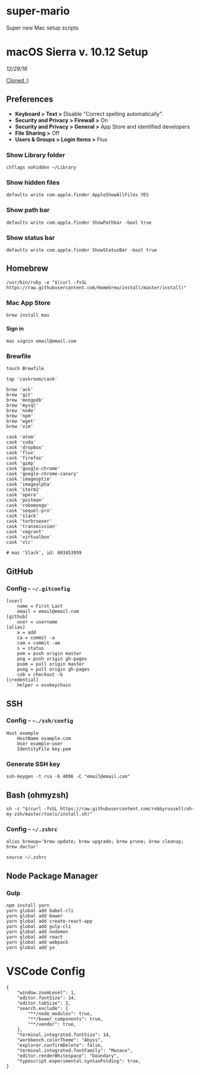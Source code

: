 # super-mario
Super new Mac setup scripts

# macOS Sierra v. 10.12 Setup 

*12/29/16*

[Cloned :)](https://www.taniarascia.com/setting-up-a-brand-new-mac-for-development/)

## Preferences

- **Keyboard > Text >** Disable "Correct spelling automatically".
- **Security and Privacy > Firewall >** On
- **Security and Privacy > General >** App Store and identified developers
- **File Sharing >** Off
- **Users & Groups > Login Items >** Flux

### Show Library folder

```shell
chflags nohidden ~/Library
```

### Show hidden files

```shell
defaults write com.apple.finder AppleShowAllFiles YES
```

### Show path bar

```shell
defaults write com.apple.finder ShowPathbar -bool true
```

### Show status bar

```shell
defaults write com.apple.finder ShowStatusBar -bool true
```

## Homebrew

```shell
/usr/bin/ruby -e "$(curl -fsSL https://raw.githubusercontent.com/Homebrew/install/master/install)"
```

### Mac App Store

```shell
brew install mas
```

#### Sign in

```shell
mas signin email@email.com
```

### Brewfile

```shell
touch Brewfile
```

```shell
tap 'caskroom/cask'

brew 'ack'
brew 'git'
brew 'mongodb'
brew 'mysql'
brew 'node'
brew 'npm'
brew 'wget'
brew 'vim'

cask 'atom'
cask 'coda'
cask 'dropbox'
cask 'flux'
cask 'firefox'
cask 'gimp'
cask 'google-chrome'
cask 'google-chrome-canary'
cask 'imageoptim'
cask 'imagealpha'
cask 'iterm2'
cask 'opera'
cask 'postman'
cask 'robomongo'
cask 'sequel-pro'
cask 'slack'
cask 'torbrowser'
cask 'transmission'
cask 'vagrant'
cask 'virtualbox'
cask 'vlc'

# mas 'Slack', id: 803453959
```

## GitHub

### Config - `~/.gitconfig`


```shell
[user]
	name = First Last
	email = email@email.com
[github]
	user = username
[alias]
	a = add
	ca = commit -a
	cam = commit -am
	s = status
	pom = push origin master
	pog = push origin gh-pages
	puom = pull origin master
	puog = pull origin gh-pages
	cob = checkout -b
[credential]
	helper = osxkeychain
```


## SSH

### Config - `~./ssh/config`

```shell
Host example
    HostName example.com
    User example-user
    IdentityFile key.pem
```

### Generate SSH key

```shell
ssh-keygen -t rsa -b 4096 -C "email@email.com"
```

## Bash (ohmyzsh)

`sh -c "$(curl -fsSL https://raw.githubusercontent.com/robbyrussell/oh-my-zsh/master/tools/install.sh)"`

### Config - `~/.zshrc`

```shell
alias brewup='brew update; brew upgrade; brew prune; brew cleanup; brew doctor'
```

```shell
source ~/.zshrc
```

## Node Package Manager

### Gulp

```shell
npm install yarn
yarn global add babel-cli
yarn global add bower
yarn global add create-react-app
yarn global add gulp-cli
yarn global add nodemon
yarn global add react
yarn global add webpack
yarn global add yo
```

# VSCode Config

```
{
    "window.zoomLevel": 1,
    "editor.fontSize": 14,
    "editor.tabSize": 2,
    "search.exclude": {
        "**/node_modules": true,
        "**/bower_components": true,
        "**/vendor": true,
    },
    "terminal.integrated.fontSize": 14,
    "workbench.colorTheme": "Abyss",
    "explorer.confirmDelete": false,
    "terminal.integrated.fontFamily": "Monaco",
    "editor.renderWhitespace": "boundary",
    "typescript.experimental.syntaxFolding": true,
}
```
